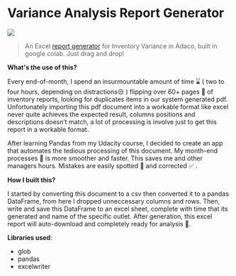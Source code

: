 # Variance Analysis Report Generator

<img src='https://www.uspsdelivers.com/wp-content/uploads/GetYourInventoryInCheck_2x1-scaled.jpg'>

> An Excel [report generator](https://github.com/m-soro/Variance_Analysis/blob/main/VarianceAnalysis.ipynb) for Inventory Variance in Adaco, built in google colab. Just drag and drop!

**What's the use of this?**

Every end-of-month, I spend an insurmountable amount of time ⌛ ( two to four hours, depending on distractions😒 ) flipping over 60+ pages 📄 of inventory reports, looking for duplicates items in our system generated pdf. Unfortunately importing this pdf document into a workable format like excel never quite achieves the expected result, columns positions and descriptions doesn’t match, a lot of processing is involve just to get this report in a workable format.

After learning Pandas from my Udacity course, I decided to create an app that automates the tedious processing of this document. My month-end processes 📅 is more smoother and faster. This saves me and other managers hours. Mistakes are easily spotted 🔎 and corrected ✅ .  

**How I built this?**

I started by converting this document to a csv then converted it to a pandas DataFrame, from here I dropped unneccessary columns and rows. Then, write and save this DataFrame to an excel sheet, complete with time that its generated and name of the specific outlet. After generation, this excel report will auto-download and completely ready for analysis &#127775;. 

**Libraries used**:
* glob
* pandas
* excelwriter

